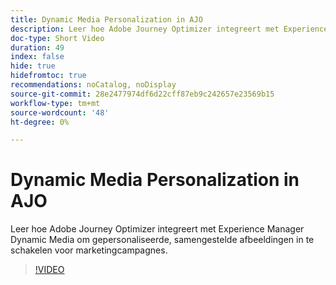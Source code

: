 ```yaml
---
title: Dynamic Media Personalization in AJO
description: Leer hoe Adobe Journey Optimizer integreert met Experience Manager Dynamic Media om gepersonaliseerde, samengestelde afbeeldingen in te schakelen voor marketingcampagnes.
doc-type: Short Video
duration: 49
index: false
hide: true
hidefromtoc: true
recommendations: noCatalog, noDisplay
source-git-commit: 28e2477974df6d22cff87eb9c242657e23569b15
workflow-type: tm+mt
source-wordcount: '48'
ht-degree: 0%

---
```



# Dynamic Media Personalization in AJO

Leer hoe Adobe Journey Optimizer integreert met Experience Manager Dynamic Media om gepersonaliseerde, samengestelde afbeeldingen in te schakelen voor marketingcampagnes.

<!-- 62_S520_3442520_48_dynamic-media-personalization-in-ajo -->
>[!VIDEO](https://video.tv.adobe.com/v/3458201/?learn=on&enablevpops=true)
